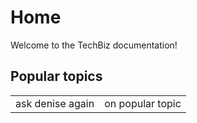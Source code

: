 # Home

Welcome to the TechBiz documentation! 

## Popular topics
|  |  | 
| --- | --- |
| ask denise again | on popular topic |

